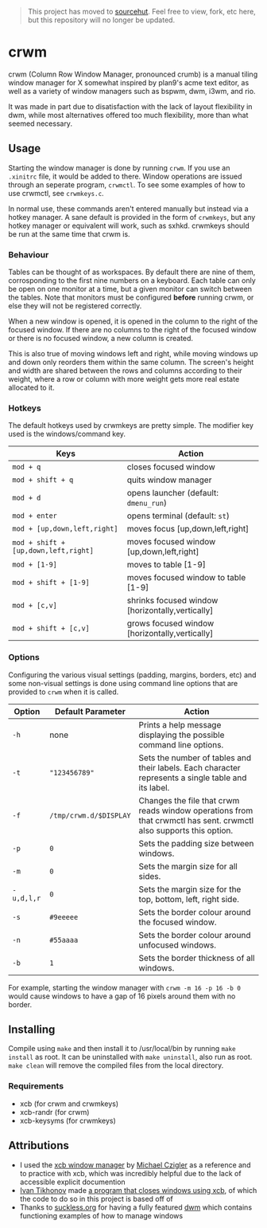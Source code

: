 > This project has moved to [sourcehut](https://git.sr.ht/~cxxvii/crwm). Feel free to view, fork, etc here, but this repository will no longer be updated.

# crwm
crwm (Column Row Window Manager, pronounced crumb) is
a manual tiling window manager for X somewhat inspired by
plan9's acme text editor, as well as a variety of window
managers such as bspwm, dwm, i3wm, and rio.

It was made in part due to disatisfaction with the lack of layout
flexibility in dwm, while most alternatives offered too much
flexibility, more than what seemed necessary. 

## Usage
Starting the window manager is done by running `crwm`.
If you use an `.xinitrc` file, it would be added to there.
Window operations are issued through an seperate program,
`crwmctl`. To see some examples of how to use crwmctl,
see `crwmkeys.c`.

In normal use, these commands aren't entered
manually but instead via a hotkey manager. A sane
default is provided in the form of `crwmkeys`, but any
hotkey manager or equivalent will work, such as sxhkd.
crwmkeys should be run at the same time that crwm is.

### Behaviour

Tables can be thought of as workspaces. By default there are
nine of them, corrosponding to the first nine numbers on a
keyboard. Each table can only be open on one monitor at a
time, but a given monitor can switch between the tables.
Note that monitors must be configured **before** running
crwm, or else they will not be registered correctly.

When a new window is opened, it is opened in the column
to the right of the focused window. If there are no columns
to the right of the focused window or there is no focused
window, a new column is created.

This is also true of moving windows left and right, while
moving windows up and down only reorders them within the
same column. The screen's height and width are shared between
the rows and columns according to their weight, where a row or
column with more weight gets more real estate allocated to it.

### Hotkeys
The default hotkeys used by crwmkeys are pretty simple.
The modifier key used is the windows/command key.

| Keys | Action |
| --- | --- |
| `mod + q` | closes focused window
| `mod + shift + q` | quits window manager
| `mod + d` | opens launcher (default: `dmenu_run`)
| `mod + enter` | opens terminal (default: `st`)
| `mod + [up,down,left,right]` | moves focus [up,down,left,right]
| `mod + shift + [up,down,left,right]` | moves focused window [up,down,left,right]
| `mod + [1-9]` | moves to table [1-9]
| `mod + shift + [1-9]` | moves focused window to table [1-9]
| `mod + [c,v]` | shrinks focused window [horizontally,vertically]
| `mod + shift + [c,v]` | grows focused window [horizontally,vertically]

### Options
Configuring the various visual settings (padding, margins, borders,
etc) and some non-visual settings is done using command line
options that are provided to `crwm` when it is called.

| Option | Default Parameter | Action |
| --- | --- | --- |
| `-h` | none | Prints a help message displaying the possible command line options.
| `-t` | `"123456789"` | Sets the number of tables and their labels. Each character represents a single table and its label.
| `-f` | `/tmp/crwm.d/$DISPLAY` | Changes the file that crwm reads window operations from that crwmctl has sent. crwmctl also supports this option.
| `-p` | `0` | Sets the padding size between windows.
| `-m` | `0` | Sets the margin size for all sides.
| `-u,d,l,r` | `0` | Sets the margin size for the top, bottom, left, right side.
| `-s` | `#9eeeee` | Sets the border colour around the focused window.
| `-n` | `#55aaaa` | Sets the border colour around unfocused windows.
| `-b` | `1` | Sets the border thickness of all windows.

For example, starting the window manager with `crwm -m 16 -p 16 -b 0`
would cause windows to have a gap of 16 pixels around them with no border.

## Installing
Compile using `make` and then install it to /usr/local/bin
by running `make install` as root. It can be uninstalled with
`make uninstall`, also run as root. `make clean` will remove
the compiled files from the local directory.

### Requirements
- xcb (for crwm and crwmkeys)
- xcb-randr (for crwm)
- xcb-keysyms (for crwmkeys)

## Attributions
- I used the [xcb window manager](https://github.com/mcpcpc/xwm)
by [Michael Czigler](https://github.com/mcpcpc) as a reference
and to practice with xcb, which was incredibly helpful due to
the lack of accessible explicit documention
- [Ivan Tikhonov](https://github.com/ITikhonov) made 
[a program that closes windows using xcb](https://github.com/ITikhonov/wm/blob/master/wmclose.c),
of which the code to do so in this project is based off of
- Thanks to [suckless.org](https://suckless.org) for having
a fully featured [dwm](https://dwm.suckless.org/) which
contains functioning examples of how to manage windows
